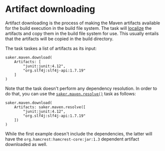 # Artifact downloading

Artifact downloading is the process of making the Maven artifacts available for the build execution in the build file system. The task will [localize](localization.md) the artifacts and copy them in the build file system for use. This usually entails that the artifacts will be copied in the build directory.

The task taskes a list of artifacts as its input:

```sakerscript
saker.maven.download(
	Artifacts: [
		"junit:junit:4.12",
		"org.slf4j:slf4j-api:1.7.19"
	]
)
```

Note that the task doesn't perform any dependency resolution. In order to do that, you can use the [`saker.maven.resolve()`](/taskdoc/saker.maven.resolve.html) task as follows:

```sakerscript
saker.maven.download(
	Artifacts: saker.maven.resolve([
		"junit:junit:4.12",
		"org.slf4j:slf4j-api:1.7.19"
	])
)
```

While the first example doesn't include the dependencies, the latter will have the `org.hamcrest:hamcrest-core:jar:1.3` dependent artifact downloaded as well.
